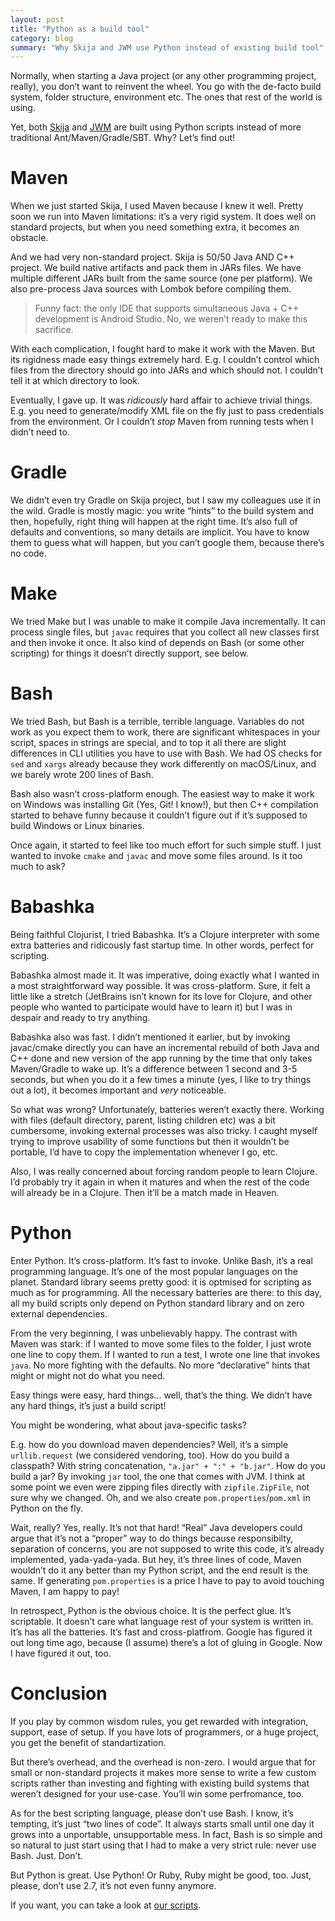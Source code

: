```yaml
---
layout: post
title: "Python as a build tool"
category: blog
summary: "Why Skija and JWM use Python instead of existing build tool"
---
```


Normally, when starting a Java project (or any other programming project, really), you don’t want to reinvent the wheel. You go with the de-facto build system, folder structure, environment etc. The ones that rest of the world is using.

Yet, both [Skija](https://github.com/JetBrains/skija/tree/master/script) and [JWM](https://github.com/HumbleUI/JWM/tree/main/script) are built using Python scripts instead of more traditional Ant/Maven/Gradle/SBT. Why? Let’s find out!

# Maven

When we just started Skija, I used Maven because I knew it well. Pretty soon we run into Maven limitations: it’s a very rigid system. It does well on standard projects, but when you need something extra, it becomes an obstacle.

And we had very non-standard project. Skija is 50/50 Java AND C++ project. We build native artifacts and pack them in JARs files. We have multiple different JARs built from the same source (one per platform). We also pre-process Java sources with Lombok before compiling them.

> Funny fact: the only IDE that supports simultaneous Java + C++ development is Android Studio. No, we weren’t ready to make this sacrifice.

With each complication, I fought hard to make it work with the Maven. But its rigidness made easy things extremely hard. E.g. I couldn’t control which files from the directory should go into JARs and which should not. I couldn’t tell it at which directory to look.

Eventually, I gave up. It was _ridicously_ hard affair to achieve trivial things. E.g. you need to generate/modify XML file on the fly just to pass credentials from the environment. Or I couldn’t _stop_ Maven from running tests when I didn’t need to.

# Gradle

We didn’t even try Gradle on Skija project, but I saw my colleagues use it in the wild. Gradle is mostly magic: you write “hints” to the build system and then, hopefully, right thing will happen at the right time. It’s also full of defaults and conventions, so many details are implicit. You have to know them to guess what will happen, but you can’t google them, because there’s no code.

# Make

We tried Make but I was unable to make it compile Java incrementally. It can process single files, but `javac` requires that you collect all new classes first and then invoke it once. It also kind of depends on Bash (or some other scripting) for things it doesn’t directly support,  see below.

# Bash

We tried Bash, but Bash is a terrible, terrible language. Variables do not work as you expect them to work, there are significant whitespaces in your script, spaces in strings are special, and to top it all there are slight differences in CLI utilities you have to use with Bash. We had OS checks for `sed` and `xargs` already because they work differently on macOS/Linux, and we barely wrote 200 lines of Bash.

Bash also wasn’t cross-platform enough. The easiest way to make it work on Windows was installing Git (Yes, Git! I know!), but then C++ compilation started to behave funny because it couldn’t figure out if it’s supposed to build Windows or Linux binaries. 

Once again, it started to feel like too much effort for such simple stuff. I just wanted to invoke `cmake` and `javac` and move some files around. Is it too much to ask?

# Babashka

Being faithful Clojurist, I tried Babashka. It’s a Clojure interpreter with some extra batteries and ridicously fast startup time. In other words, perfect for scripting.

Babashka almost made it. It was imperative, doing exactly what I wanted in a most straightforward way possible. It was cross-platform. Sure, it felt a little like a stretch (JetBrains isn’t known for its love for Clojure, and other people who wanted to participate would have to learn it) but I was in despair and ready to try anything.

Babashka also was fast. I didn’t mentioned it earlier, but by invoking javac/cmake directly you can have an incremental rebuild of both Java and C++ done and new version of the app running by the time that only takes Maven/Gradle to wake up. It’s a difference between 1 second and 3-5 seconds, but when you do it a few times a minute (yes, I like to try things out a lot), it becomes important and _very_ noticeable.

So what was wrong? Unfortunately, batteries weren’t exactly there. Working with files (default directory, parent, listing children etc) was a bit cumbersome, invoking external processes was also tricky. I caught myself trying to improve usability of some functions but then it wouldn’t be portable, I’d have to copy the implementation whenever I go, etc.

Also, I was really concerned about forcing random people to learn Clojure. I’d probably try it again in when it matures and when the rest of the code will already be in a Clojure. Then it’ll be a match made in Heaven.

# Python

Enter Python. It’s cross-platform. It’s fast to invoke. Unlike Bash, it’s a real programming language. It’s one of the most popular languages on the planet. Standard library seems pretty good: it is optmised for scripting as much as for programming. All the necessary batteries are there: to this day, all my build scripts only depend on Python standard library and on zero external dependencies.

From the very beginning, I was unbelievably happy. The contrast with Maven was stark: if I wanted to move some files to the folder, I just wrote one line to copy them. If I wanted to run a test, I wrote one line that invokes `java`. No more fighting with the defaults. No more “declarative” hints that might or might not do what you need.

Easy things were easy, hard things... well, that’s the thing. We didn’t have any hard things, it’s just a build script!

You might be wondering, what about java-specific tasks?

E.g. how do you download maven dependencies? Well, it’s a simple `urllib.request` (we considered vendoring, too). How do you build a classpath? With string concatenation, `"a.jar" + ":" + "b.jar"`. How do you build a jar? By invoking `jar` tool, the one that comes with JVM. I think at some point we even were zipping files directly with `zipfile.ZipFile`, not sure why we changed. Oh, and we also create `pom.properties`/`pom.xml` in Python on the fly.

Wait, really? Yes, really. It’s not that hard! “Real” Java developers could argue that it’s not a “proper” way to do things because responsibilty, separation of concerns, you are not supposed to write this code, it’s already implemented, yada-yada-yada. But hey, it’s three lines of code, Maven wouldn’t do it any better than my Python script, and the end result is the same. If generating `pom.properties` is a price I have to pay to avoid touching Maven, I am happy to pay!

In retrospect, Python is the obvious choice. It is the perfect glue. It’s scriptable. It doesn’t care what language rest of your system is written in. It’s has all the batteries. It’s fast and cross-platfrom. Google has figured it out long time ago, because (I assume) there’s a lot of gluing in Google. Now I have figured it out, too.

# Conclusion

If you play by common wisdom rules, you get rewarded with integration, support, ease of setup. If you have lots of programmers, or a huge project, you get the benefit of standartization.

But there’s overhead, and the overhead is non-zero. I would argue that for small or non-standard projects it makes more sense to write a few custom scripts rather than investing and fighting with existing build systems that weren’t designed for your use-case. You’ll win some perfromance, too.

As for the best scripting language, please don’t use Bash. I know, it’s tempting, it’s just “two lines of code”. It always starts small until one day it grows into a unportable, unsupportable mess. In fact, Bash is so simple and so natural to just start using that I had to make a very strict rule: never use Bash. Just. Don’t.

But Python is great. Use Python! Or Ruby, Ruby might be good, too. Just, please, don’t use 2.7, it’s not even funny anymore.

If you want, you can take a look at [our scripts](https://github.com/JetBrains/skija/tree/master/script).
